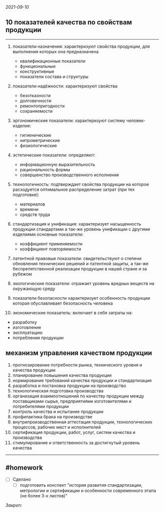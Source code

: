 *2021-09-10*

## 10 показателей качества по свойствам продукции
---

1. показатели назначения:
	характеризуют свойства продукции, для выполнения которых она предназначена
	- квалификационные показатели
	- функциональные
	- конструктивные
	- показатели состава и структуры

2. показатели надёжности:
	характеризуют свойства 
	- безотказности
	- долговечности
	- ремонтопригодности
	- сохраняемости

3. эргономические показатели:
	характеризуют систему человек-изделие:
	- гигиенические
	- нитрометрические
	- физиологические

4. эстетические показатели:
	определяют:
	- информационную выразительность
	- рациональность формы
	- совершенство производственного исполнения

5. технологичность:
	подтверждает свойства продукции на которое расходуется оптимальное распределение затрат (при тех подготовке):
	- материалов
	- времени
	- средств труда

6. стандартизация и унификация:
	характеризует насыщенность продукции стандартами а так-же уровень унификации с другими изделиями
	основные показатели:
	- коэффициент применяемости
	- коэффициент повторяемости

7. патентной правовые показатели:
	свидетельствуют о степени обновления технических решений и патентной защиты, а так-же беспрепятственной реализации продукции в нашей стране и за рубежом
	
8. экологические показатели:
	отражает уровень вредных веществ на окружающую среду

9. показатели безопасности
	характеризует особенность продукции которая обуславливает безопасность человека

10. экономические показатель:
	включает в себя затраты на:
 - разработку
 - изготовление
 - эксплуатацию
 - потребления продукции

## механизм управления качеством продукции

1. прогнозирование потребности рынка, технического уровня и качества продукции
2. планирование повышения качества продукции
3. нормирование требований качества продукции и стандартизация
4. разработка и постановка продукции на производство
5. технологическая подготовка производства
6. организация взаимоотношений по качеству продукции между поставщиками сырья, предприятиями изготовителями и потребителями продукции
7. контроль качества и испытание продукции
8. профилактика брака на производстве
9. внутрипроизводственная аттестация продукции, технологических процессов, рабочих мест и исполнителей
10. сертификация продукции, работ, услуг, систем качества и производства
11. стимулирование и ответственность за достигнутый уровень качества

---

##    #homework 

- [ ]  Сделано
	- [ ]  подготовить конспект "история развития стандартизации, метрологии и сертификации и особенности современного этапа (не более 3-х листов)"

_Закреп:_
